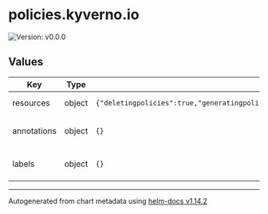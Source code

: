 # policies.kyverno.io

![Version: v0.0.0](https://img.shields.io/badge/Version-v0.0.0-informational?style=flat-square)

## Values

| Key | Type | Default | Description |
|-----|------|---------|-------------|
| resources | object | `{"deletingpolicies":true,"generatingpolicies":true,"imagevalidatingpolicies":true,"mutatingpolicies":true,"policyexceptions":true,"validatingpolicies":true}` | Resources to install |
| annotations | object | `{}` | Additional CRDs annotations |
| labels | object | `{}` | Additional CRDs labels |

----------------------------------------------
Autogenerated from chart metadata using [helm-docs v1.14.2](https://github.com/norwoodj/helm-docs/releases/v1.14.2)
